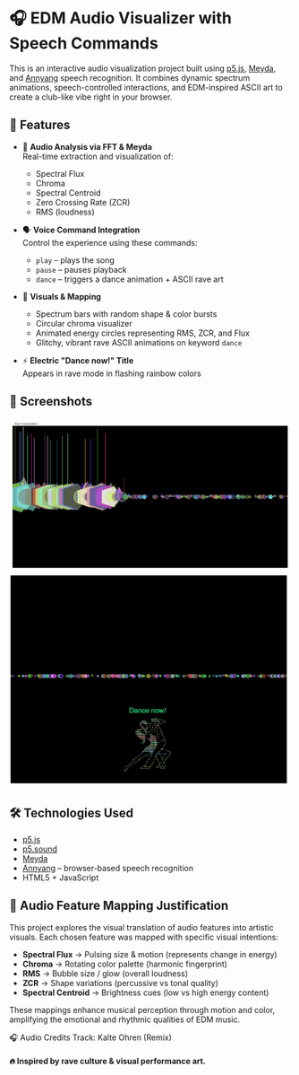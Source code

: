 # 🎧 EDM Audio Visualizer with Speech Commands

This is an interactive audio visualization project built using [p5.js](https://p5js.org/), [Meyda](https://meyda.js.org/), and [Annyang](https://www.talater.com/annyang/) speech recognition. It combines dynamic spectrum animations, speech-controlled interactions, and EDM-inspired ASCII art to create a club-like vibe right in your browser.

## 🚀 Features

- 🎵 **Audio Analysis via FFT & Meyda**  
  Real-time extraction and visualization of:
  - Spectral Flux
  - Chroma
  - Spectral Centroid
  - Zero Crossing Rate (ZCR)
  - RMS (loudness)

- 🗣️ **Voice Command Integration**  
  Control the experience using these commands:
  - `play` – plays the song
  - `pause` – pauses playback
  - `dance` – triggers a dance animation + ASCII rave art

- 🎨 **Visuals & Mapping**  
  - Spectrum bars with random shape & color bursts
  - Circular chroma visualizer
  - Animated energy circles representing RMS, ZCR, and Flux
  - Glitchy, vibrant rave ASCII animations on keyword `dance`

- ⚡ **Electric "Dance now!" Title**  
  Appears in rave mode in flashing rainbow colors

## 📸 Screenshots

![spectrum screenshot](./screenshot1.png)  
![dance animation](./screenshot2.png)

## 🛠️ Technologies Used

- [p5.js](https://p5js.org/)
- [p5.sound](https://p5js.org/reference/#/libraries/p5.sound)
- [Meyda](https://meyda.js.org/)
- [Annyang](https://www.talater.com/annyang/) – browser-based speech recognition
- HTML5 + JavaScript

## 🧠 Audio Feature Mapping Justification

This project explores the visual translation of audio features into artistic visuals. Each chosen feature was mapped with specific visual intentions:

- **Spectral Flux** → Pulsing size & motion (represents change in energy)
- **Chroma** → Rotating color palette (harmonic fingerprint)
- **RMS** → Bubble size / glow (overall loudness)
- **ZCR** → Shape variations (percussive vs tonal quality)
- **Spectral Centroid** → Brightness cues (low vs high energy content)

These mappings enhance musical perception through motion and color, amplifying the emotional and rhythmic qualities of EDM music.

🎧 Audio Credits
Track: Kalte Ohren (Remix)

#### 🔥 Inspired by rave culture & visual performance art.
